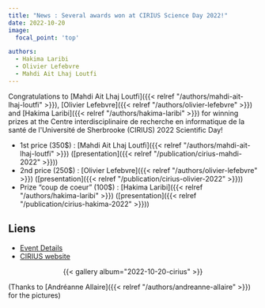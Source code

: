 ```yaml
---
title: "News : Several awards won at CIRIUS Science Day 2022!"
date: 2022-10-20
image:
  focal_point: 'top'

authors:
  - Hakima Laribi
  - Olivier Lefebvre
  - Mahdi Ait Lhaj Loutfi
---
```


  Congratulations to [Mahdi Ait Lhaj Loutfi]({{< relref "/authors/mahdi-ait-lhaj-loutfi" >}}),
  [Olivier Lefebvre]({{< relref "/authors/olivier-lefebvre" >}}) and
  [Hakima Laribi]({{< relref "/authors/hakima-laribi" >}}) for winning prizes at the Centre 
  interdisciplinaire de recherche en informatique de la santé de l'Université de Sherbrooke 
  (CIRIUS) 2022 Scientific Day!

  -	1st price (350$) : [Mahdi Ait Lhaj Loutfi]({{< relref "/authors/mahdi-ait-lhaj-loutfi" >}}) ([presentation]({{< relref "/publication/cirius-mahdi-2022" >}}))
  -	2nd price (250$) : [Olivier Lefebvre]({{< relref "/authors/olivier-lefebvre" >}}) ([presentation]({{< relref "/publication/cirius-olivier-2022" >}}))
  -	Prize “coup de coeur” (100$) : [Hakima Laribi]({{< relref "/authors/hakima-laribi" >}}) ([presentation]({{< relref "/publication/cirius-hakima-2022" >}}))

## Liens

  - [Event Details](https://www.dropbox.com/s/qshut4vilvaja93/Programmation_Cirius_JS_2022.pdf?dl=0)
  - [CIRIUS website](https://cirius.ca/)

<div style="text-align: center;">
{{< gallery album="2022-10-20-cirius" >}}
</div>

  (Thanks to [Andréanne Allaire]({{< relref "/authors/andreanne-allaire" >}}) for the pictures)
